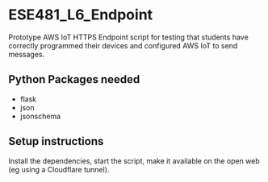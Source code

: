 # ESE481_L6_Endpoint

Prototype AWS IoT HTTPS Endpoint script for testing that students have correctly programmed their devices and configured AWS IoT to send messages.

## Python Packages needed

- flask
- json
- jsonschema

## Setup instructions

Install the dependencies, start the script, make it available on the open web (eg using a Cloudflare tunnel).
